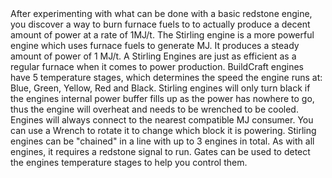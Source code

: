 <lore>
After experimenting with what can be done with a basic redstone engine, you discover a way to burn furnace fuels to to actually produce a decent amount of power at a rate of 1MJ/t.
</lore>
<no_lore>
The Stirling engine is a more powerful engine which uses furnace fuels to generate MJ. It produces a steady amount of power of 1 MJ/t.
</no_lore>
<chapter name="Information"/>
A Stirling Engines are just as efficient as a regular furnace when it comes to power production.
<recipes_usages stack="buildcraftcore:engine" data="1"/>
<chapter name="Engine Mechanics"/>
BuildCraft engines have 5 temperature stages, which determines the speed the engine runs at: Blue, Green, Yellow, Red and Black.
Stirling engines will only turn black if the engines internal power buffer fills up as the power has nowhere to go, thus the engine will overheat and needs to be wrenched to be cooled.
Engines will always connect to the nearest compatible MJ consumer.
You can use a Wrench to rotate it to change which block it is powering.
Stirling engines can be "chained" in a line with up to 3 engines in total.
As with all engines, it <bold>requires a redstone signal to run.</bold>
Gates can be used to detect the engines temperature stages to help you control them.